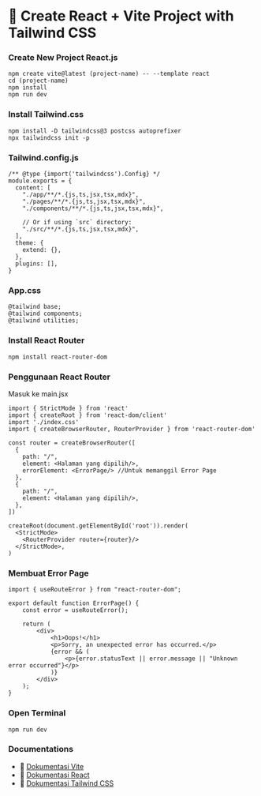 # 🌟 Create React + Vite Project with Tailwind CSS

### Create New Project React.js
```
npm create vite@latest (project-name) -- --template react
cd (project-name)
npm install
npm run dev
```

### Install Tailwind.css
```
npm install -D tailwindcss@3 postcss autoprefixer
npx tailwindcss init -p
```

### Tailwind.config.js
```
/** @type {import('tailwindcss').Config} */
module.exports = {
  content: [
    "./app/**/*.{js,ts,jsx,tsx,mdx}",
    "./pages/**/*.{js,ts,jsx,tsx,mdx}",
    "./components/**/*.{js,ts,jsx,tsx,mdx}",
 
    // Or if using `src` directory:
    "./src/**/*.{js,ts,jsx,tsx,mdx}",
  ],
  theme: {
    extend: {},
  },
  plugins: [],
}
```

### App.css
```
@tailwind base;
@tailwind components;
@tailwind utilities;
```

### Install React Router
```
npm install react-router-dom
```

### Penggunaan React Router
Masuk ke main.jsx
```
import { StrictMode } from 'react'
import { createRoot } from 'react-dom/client'
import './index.css'
import { createBrowserRouter, RouterProvider } from 'react-router-dom'

const router = createBrowserRouter([
  {
    path: "/",
    element: <Halaman yang dipilih/>,
    errorElement: <ErrorPage/> //Untuk memanggil Error Page
  },
  {
    path: "/",
    element: <Halaman yang dipilih/>,
  },
])

createRoot(document.getElementById('root')).render(
  <StrictMode>
    <RouterProvider router={router}/>
  </StrictMode>,
)
```

### Membuat Error Page
```
import { useRouteError } from "react-router-dom";

export default function ErrorPage() {
    const error = useRouteError();

    return (
        <div>
            <h1>Oops!</h1>
            <p>Sorry, an unexpected error has occurred.</p>
            {error && (
                <p>{error.statusText || error.message || "Unknown error occurred"}</p>
            )}
        </div>
    );
}
```

### Open Terminal
```
npm run dev
```

### Documentations
- 📖 [Dokumentasi Vite](https://vitejs.dev/guide/)
- 📖 [Dokumentasi React](https://reactjs.org/)
- 📖 [Dokumentasi Tailwind CSS](https://tailwindcss.com/docs)
